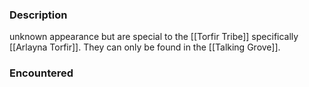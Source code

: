 ### Description
unknown appearance but are special to the [[Torfir Tribe]] specifically [[Arlayna Torfir]]. 
They can only be found in the [[Talking Grove]].
### Encountered 